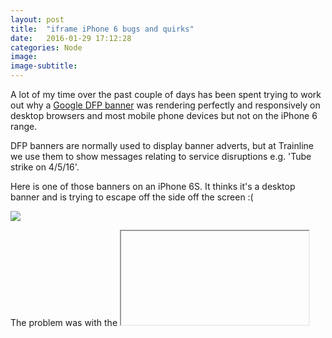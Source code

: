```yaml
---
layout: post
title:  "iframe iPhone 6 bugs and quirks"
date:   2016-01-29 17:12:28
categories: Node
image:
image-subtitle:
---
```


A lot of my time over the past couple of days has been spent trying to work out why a <a href='https://www.doubleclickbygoogle.com/solutions/revenue-management/' target="_blank">Google DFP banner</a> was rendering perfectly and responsively on desktop browsers and most mobile phone devices but not on the iPhone 6 range.

DFP banners are normally used to display banner adverts, but at Trainline we use them to show messages relating to service disruptions e.g. 'Tube strike on 4/5/16'.

Here is one of those banners on an iPhone 6S. It thinks it's a desktop banner and is trying to escape off the side off the screen :(

<img src='http://www.natalie-akam.com/images/disruption.png'/>

The problem was with the <iframe> element which wraps my banner code and is inserted by DFP. Unfortunately just telling it to have a width of 100% doesn't cut it for iPhone 6. Safari will allow the content to stretch and overflow outside the actual width of the screen. It took a while to diagnose the problem and find a workaround, but the below CSS hack fixed it:

    iframe {
      width: 1px;
      min-width: 100%;
    }

Here the iframe width is set to 1px then overridden. This allows the iframe to achieve a lovely responsive 100% width on everthing. Happy days!

Nat x
